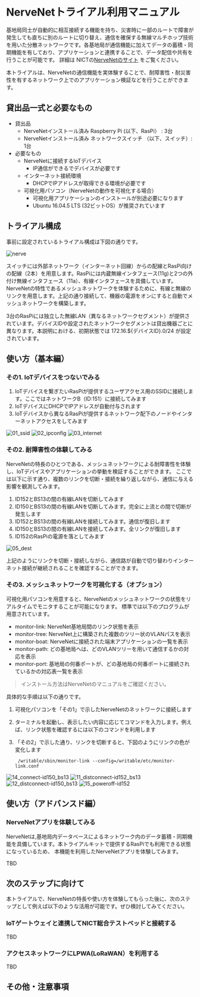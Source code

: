 # NerveNetトライアル利用マニュアル
基地局同士が自動的に相互接続する機能を持ち、災害時に一部のルートで障害が発生しても直ちに別のルートに切り替え、通信を確保する無線マルチホップ技術を用いた分散ネットワークです。各基地局が通信機能に加えてデータの蓄積・同期機能を有しており、アプリケーションと連携することで、データ配信や共有を行うことが可能です。
詳細は NICTの[NerveNetのサイト](https://www.nict.go.jp/out-promotion/other/case-studies/itenweb/nervenet.html) をご覧ください。

本トライアルは、NerveNetの通信機能を実体験することで、耐障害性・耐災害性を有するネットワーク上でのアプリケーション検証などを行うことができます。

## 貸出品一式と必要なもの

- 貸出品
  - NerveNetインストール済み Raspberry Pi (以下、RasPi） : 3台
  - NerveNetインストール済み ネットワークスイッチ （以下、スイッチ）: 1台
- 必要なもの
  - NerveNetに接続するIoTデバイス
    - IP通信ができるでデバイスが必要です
  - インターネット接続環境
    - DHCPでIPアドレスが取得できる環境が必要です
  - 可視化用パソコン（NerveNetの動作を可視化する場合）
    - 可視化用アプリケーションのインストールが別途必要になります
    - Ubuntu 16.04.5 LTS (32ビットOS）が推奨されています
    
## トライアル構成

事前に設定されているトライアル構成は下図の通りです。

![nerve](https://user-images.githubusercontent.com/4217754/47612060-11a92180-dab6-11e8-9c4a-ae0cc79e6175.png)

スイッチには外部ネットワーク（インターネット回線）からの配線とRasPi向けの配線（2本）を用意します。RasPiには内蔵無線インタフェース(11g)と2つの外付け無線インタフェース（11a）、有線インタフェースを具備しています。NerveNetの特性であるメッシュネットワークを体験するために、有線と無線のリンクを用意します。上記の通り接続して、機器の電源をオンにすると自動でメッシュネットワークを構築します。

3台のRasPiには独立した無線LAN（異なるネットワークセグメント）が提供されています。デバイスIDや設定されたネットワークセグメントは貸出機器ごとに異なります。本説明における、初期状態では 172.16.${デバイスID}.0/24 が設定されています。

## 使い方（基本編）

### その1. IoTデバイスをつないでみる

1. IoTデバイスを繋ぎたいRasPiが提供するユーザアクセス用のSSIDに接続します。ここではネットワークB（ID:151）に接続してみます
1. IoTデバイスにDHCPでIPアドレスが自動付与されます
1. IoTデバイスから異なるRasPiが提供するネットワーク配下のノードやインターネットアクセスをしてみます

![01_ssid](https://user-images.githubusercontent.com/4217754/47611852-4d8db800-dab1-11e8-9a7a-d66ab16fbec4.png)
![02_ipconfig](https://user-images.githubusercontent.com/4217754/47611853-53839900-dab1-11e8-870b-37a435a09a3b.png)
![03_internet](https://user-images.githubusercontent.com/4217754/47611860-7910a280-dab1-11e8-8898-b6a071d2fd84.png)

### その2. 耐障害性の体験してみる

NerveNetの特長のひとつである、メッシュネットワークによる耐障害性を体験し、IoTデバイスやアプリケーションの挙動を検証することができます。
ここでは以下に示す通り、複数のリンクを切断・接続を繰り返しながら、通信に与える影響を観測してみます。

1. ID152とBS13の間の有線LANを切断してみます
1. ID150とBS13の間の有線LANを切断してみます。完全に上流との間で切断が発生します
1. ID152とBS13の間の有線LANを接続してみます。通信が復旧します
1. ID150とBS13の間の有線LANを接続してみます。全リンクが復旧します
1. ID152のRasPiの電源を落としてみます

![05_dest](https://user-images.githubusercontent.com/4217754/47611955-7ca52900-dab3-11e8-9bc8-7846d007b397.png)

上記のようにリンクを切断・接続しながら、通信路が自動で切り替わりインターネット接続が継続されることを確認することができます。


### その3. メッシュネットワークを可視化する（オプション）

可視化用パソコンを用意すると、NerveNetのメッシュネットワークの状態をリアルタイムでモニタすることが可能になります。
標準では以下のプログラムが用意されています。

- monitor-link: NerveNet基地局間のリンク状態を表示
- monitor-tree: NerveNet上に構築された複数のツリー状のVLANパスを表示
- monitor-boat: NerveNetに接続された端末アプリケーションの一覧を表示
- monitor-path: どの基地局へは、どのVLANツリーを用いて通信するかの対応を表示
- monitor-port: 基地局の何番ポートが、どの基地局の何番ポートに接続されているかの対応表一覧を表示

> インストール方法はNerveNetのマニュアルをご確認ください。

具体的な手順は以下の通りです。

1. 可視化パソコンを「その1」で示したNerveNetのネットワークに接続します
1. ターミナルを起動し、表示したい内容に応じてコマンドを入力します。例えば、リンク状態を確認するには以下のコマンドを利用します
1. 「その2」で示した通り、リンクを切断すると、下図のようにリンクの色が変化します

        /writable/sbin/monitor-link --config=/writable/etc/monitor-link.conf

![14_connect-id150_bs13](https://user-images.githubusercontent.com/4217754/47611883-02c07000-dab2-11e8-9ee1-5696b4dc8840.png)
![11_distconnect-id152_bs13](https://user-images.githubusercontent.com/4217754/47611884-03f19d00-dab2-11e8-8f22-71a82583d731.png)
![12_distconnect-id150_bs13](https://user-images.githubusercontent.com/4217754/47611885-05bb6080-dab2-11e8-8288-a0e9221b5bb1.png)
![15_poweroff-id152](https://user-images.githubusercontent.com/4217754/47611886-06ec8d80-dab2-11e8-8844-b630f04ba449.png)

## 使い方（アドバンスド編）

### NerveNetアプリを体験してみる

NerveNetは,基地局内データベースによるネットワーク内のデータ蓄積・同期機能を具備しています。本トライアルキットで提供するRasPiでも利用できる状態になっているため、
本機能を利用したNerveNetアプリを体験してみます。

TBD

## 次のステップに向けて

本トライアルで、NerveNetの特長や使い方を体験してもらった後に、次のステップとして例えば以下のような活用が可能です。ぜひ検討してみてください。

### IoTゲートウェイと連携してNICT総合テストベッドと接続する
TBD

### アクセスネットワークにLPWA(LoRaWAN）を利用する
TBD

## その他・注意事項
